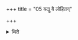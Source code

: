 +++
title = "05 यद्यु वै लोहितन्"

+++

<details><summary>थिते</summary>

यद्यु वै लोहितं दुहीत रौद्र्यचो जुहुयात् ५
</details>
